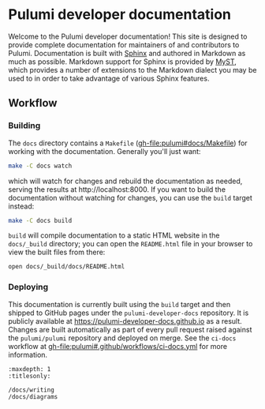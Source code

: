 # Pulumi developer documentation

Welcome to the Pulumi developer documentation! This site is designed to provide
complete documentation for maintainers of and contributors to Pulumi.
Documentation is built with [Sphinx](https://www.sphinx-doc.org) and authored in
Markdown as much as possible. Markdown support for Sphinx is provided by
[MyST](https://myst-parser.readthedocs.io), which provides a number of
extensions to the Markdown dialect you may be used to in order to take advantage
of various Sphinx features.

## Workflow

### Building

The `docs` directory contains a `Makefile` (<gh-file:pulumi#docs/Makefile>) for
working with the documentation. Generally you'll just want:

```sh
make -C docs watch
```

which will watch for changes and rebuild the documentation as needed, serving
the results at http://localhost:8000. If you want to build the documentation
without watching for changes, you can use the `build` target instead:

```sh
make -C docs build
```

`build` will compile documentation to a static HTML website in the `docs/_build`
directory; you can open the `README.html` file in your browser to view the built
files from there:

```sh
open docs/_build/docs/README.html
```

### Deploying

This documentation is currently built using the `build` target and then shipped
to GitHub pages under the `pulumi-developer-docs` repository. It is publicly
available at <https://pulumi-developer-docs.github.io> as a result. Changes are
built automatically as part of every pull request raised against the
`pulumi/pulumi` repository and deployed on merge. See the `ci-docs` workflow at
<gh-file:pulumi#.github/workflows/ci-docs.yml> for more information.

```{toctree}
:maxdepth: 1
:titlesonly:

/docs/writing
/docs/diagrams
```
